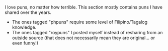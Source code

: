---
---

I love puns, no matter how terrible. This section mostly contains puns I have shared over the years. 

- The ones tagged "phpuns" require some level of Filipino/Tagalog knowledge. 
- The ones tagged "roypuns" I posted myself instead of resharing from an outside source (that does not necessarily mean they are original... or even funny!)